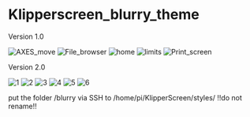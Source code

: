 # Klipperscreen_blurry_theme
Version 1.0


![AXES_move](https://user-images.githubusercontent.com/111509593/231819493-aadc9808-b94f-4984-aed5-f4a70b33175d.png)
![File_browser](https://user-images.githubusercontent.com/111509593/231819590-8d7c745e-3dad-46f5-8183-8844c70862d4.png)
![home](https://user-images.githubusercontent.com/111509593/231819592-7ea425a4-bdca-4ab9-ab4f-a1366c923ad9.png)
![limits](https://user-images.githubusercontent.com/111509593/231819594-a1200c86-4e0b-4327-a53e-b3df385dffdb.png)
![Print_screen](https://user-images.githubusercontent.com/111509593/231819600-5b1872aa-bcd9-4d88-8733-aed120cf6de6.png)

Version 2.0

![1](https://github.com/bumbeng/Klipperscreen_blurry_theme/assets/111509593/d635230e-6f08-4bbf-8366-26be8a0cc99e)
![2](https://github.com/bumbeng/Klipperscreen_blurry_theme/assets/111509593/3858b4c2-0c27-4303-b07f-a686f181884d)
![3](https://github.com/bumbeng/Klipperscreen_blurry_theme/assets/111509593/d9fa480f-f19f-4a5b-83fc-d962772eb376)
![4](https://github.com/bumbeng/Klipperscreen_blurry_theme/assets/111509593/2433d9c4-b9ba-4b04-b20c-652a44999758)
![5](https://github.com/bumbeng/Klipperscreen_blurry_theme/assets/111509593/3db37bcb-1729-46ea-8dbb-4d6069572489)
![6](https://github.com/bumbeng/Klipperscreen_blurry_theme/assets/111509593/d21d4ff0-6985-4826-a491-6009456e737f)




put the folder /blurry via SSH to /home/pi/KlipperScreen/styles/
!!do not rename!!
